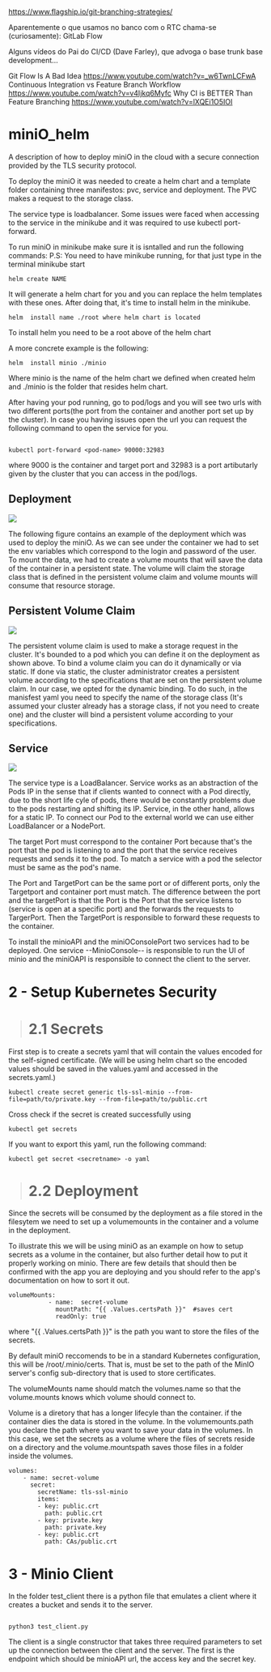 https://www.flagship.io/git-branching-strategies/

Aparentemente o que usamos no banco com o RTC chama-se (curiosamente): GitLab Flow

Alguns vídeos do Pai do CI/CD (Dave Farley), que advoga o base trunk base development…

Git Flow Is A Bad Idea
https://www.youtube.com/watch?v=_w6TwnLCFwA
Continuous Integration vs Feature Branch Workflow
https://www.youtube.com/watch?v=v4Ijkq6Myfc
Why CI is BETTER Than Feature Branching
https://www.youtube.com/watch?v=lXQEi1O5IOI



# miniO_helm
A description of how to deploy miniO in the cloud with a secure connection provided by the TLS security protocol.


To deploy the miniO it was needed to create a helm chart and a template folder containing three manifestos: pvc, service and deployment.
The PVC makes a request to the storage class. 

The service type is loadbalancer. Some issues were faced when accessing to the service in the minikube and it was required to use kubectl port-forward. 

To run miniO in minikube make sure it is isntalled and run the following commands:
P.S: You need to have minikube running, for that just type in the terminal minikube start
```
helm create NAME

```
It will generate a helm chart for you and you can replace the helm templates with these ones.
After doing that, it's time to install helm in the minikube.

```
helm  install name ./root where helm chart is located

```
To install helm you need to be a root above of the helm chart

A more concrete example is the following:

```
helm  install minio ./minio

```
Where minio is the name of the helm chart we defined when created helm and ./minio is the folder that resides helm chart.

After having your pod running, go to pod/logs and you will see two urls with two different ports(the port from the container and another port set up by the cluster).
In case you having issues open the url you can request the following command to open the service for you.


```

kubectl port-forward <pod-name> 90000:32983

```
where 9000 is the container and target port and 32983 is a port artibutarly given by the cluster that you can access in the pod/logs.

## Deployment

![](deployment.PNG)


The following figure contains an example of the deployment which was used to deploy the miniO. As we can see under the container we had to set the env variables which correspond to the login and password of the user. To mount the data, we had to create a volume mounts that will save the data of the container in a persistent state. The volume will claim the storage class that is defined in the persistent volume claim and volume mounts will consume that resource storage.


## Persistent Volume Claim

![](pvc.PNG)

The persistent volume claim is used to make a storage request in the cluster. It's bounded to a pod which you can define it on the deployment as shown above. To bind a volume claim you can do it dynamically or via static. If done via static, the cluster administrator creates a persistent volume according to the specifications that are set on the persistent volume claim. In our case, we opted for the dynamic binding. To do such, in the manisfest yaml you need to specify the name of the storage class (It's assumed your cluster already has a storage class, if not you need to create one) and the cluster will bind a persistent volume according to your specifications.

## Service

![](service.PNG)

The service type is a LoadBalancer. Service works as an abstraction of the Pods IP in the sense that if clients wanted to connect with a Pod directly, due to the short life cyle of pods, there would be constantly problems due to the pods restarting and shifting its IP. Service, in the other hand, allows for a static IP. To connect our Pod to the external world we can use either LoadBalancer or a NodePort. 

The target Port must correspond to the container Port because that's the port that the pod is listening to and the port that the service receives requests and sends it to the pod. To match a service with a pod the selector must be same as the pod's name.

The Port and TargetPort can be the same port or of different ports, only the Targetport and container port must match. The difference between the port and the targetPort is that the Port is the Port that the service listens to (service is open at a specific port) and the forwards the requests to TargerPort. Then the TargetPort is responsible to forward these requests to the container.


To install the minioAPI and the miniOConsolePort two services had to be deployed. One service --MinioConsole-- is responsible to run the UI of minio and the miniOAPI is responsible to connect the client to the server.


# 2 - Setup Kubernetes Security

> # 2.1 Secrets

First step is to create a secrets yaml that will contain the values encoded for the self-signed certificate. (We will be using helm chart so the encoded values should be saved in the values.yaml and accessed in the secrets.yaml.) 


```
kubectl create secret generic tls-ssl-minio --from-file=path/to/private.key --from-file=path/to/public.crt

```
Cross check if the secret is created successfully using

```
kubectl get secrets

```
  
If you want to export this yaml, run the following command:
  
    
```
kubectl get secret <secretname> -o yaml

```
  
> # 2.2 Deployment 
  
Since the secrets will be consumed by the deployment as a file stored in the filesytem we need to set up a volumemounts in the container and a volume in the deployment. 
  
To illustrate this we will be using miniO as an example on how to setup secrets as a volume in the container, but also further detail how to put it properly working on minio. There are few details that should then be confirmed with the app you are deploying and you should refer to the app's documentation on how to sort it out. 
  
```
volumeMounts:
           - name:  secret-volume
             mountPath: "{{ .Values.certsPath }}"  #saves cert
             readOnly: true

```
  
 where "{{ .Values.certsPath }}" is the path you want to store the files of the secrets. 
  
By default miniO reccomends to be in a standard Kubernetes configuration, this will be /root/.minio/certs. That is, must be set to the path of the MinIO server's config sub-directory that is used to store certificates.
  
  The volumeMounts name should match the volumes.name so that the volume.mounts knows which volume should connect to.
  
  Volume is a diretory that has a longer lifecyle than the container. if the container dies the data is stored in the volume. In the volumemounts.path you declare the path where you want to save your data in the volumes. In this case, we set the secrets as a volume where the files of secrets reside on a directory and the volume.mountspath saves those files in a folder inside the volumes.
  ```
  volumes:
      - name: secret-volume
        secret:
          secretName: tls-ssl-minio
          items:
          - key: public.crt
            path: public.crt
          - key: private.key
            path: private.key
          - key: public.crt
            path: CAs/public.crt
  ```
  

# 3 - Minio Client

In the folder test_client there is a python file that emulates a client where it creates a bucket and sends it to the server. 

```

python3 test_client.py

```

The client is a single constructor that takes three required parameters to set up the connection between the client and the server. The first is the endpoint which should be minioAPI url, the access key and the secret key.


